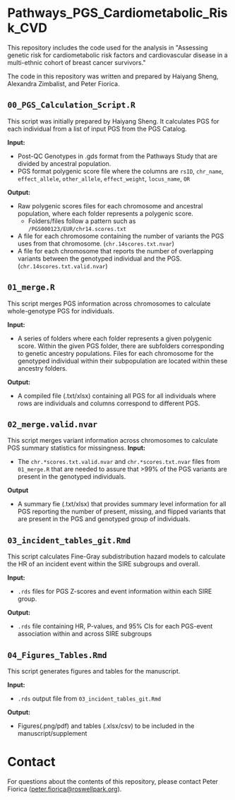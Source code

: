 # Pathways_PGS_Cardiometabolic_Risk_CVD
This repository includes the code used for the analysis in "Assessing genetic risk for cardiometabolic risk factors and cardiovascular disease in a multi-ethnic cohort of breast cancer survivors."

The code in this repository was written and prepared by Haiyang Sheng, Alexandra Zimbalist, and Peter Fiorica.

## `00_PGS_Calculation_Script.R`
This script was initially prepared by Haiyang Sheng. It calculates PGS for each individual from a list of input PGS from the PGS Catalog.

**Input:** 

  - Post-QC Genotypes in .gds format from the Pathways Study that are divided by ancestral population.
  - PGS format polygenic score file where the columns are `rsID`, `chr_name`, `effect_allele`, `other_allele`, `effect_weight`, `locus_name`, `OR`

**Output:**
  
  - Raw polygenic scores files for each chromosome and ancestral population, where each folder represents a polygenic score.
      - Folders/files follow a pattern such as `/PGS000123/EUR/chr14.scores.txt`
  - A file for each chromosome containing the number of variants the PGS uses from that chromosome. (`chr.14scores.txt.nvar`)
  - A file for each chromosome that reports the number of overlapping variants between the genotyped individual and the PGS. (`chr.14scores.txt.valid.nvar`)
  
## `01_merge.R` 
This script merges PGS information across chromosomes to calculate whole-genotype PGS for individuals.

**Input:** 

  - A  series of folders where each folder represents a given polygenic score. Within the given PGS folder, there are subfolders corresponding to genetic ancestry populations. Files for each chromosome for the genotyped individual within their subpopulation are located within these ancestry folders.

**Output:** 

  - A compiled file (.txt/xlsx) containing all PGS for all individuals where rows are individuals and columns correspond to different PGS.

## `02_merge.valid.nvar`
This script merges variant information across chromosomes to calculate PGS summary statistics for missingness.
**Input:** 

  - The `chr.*scores.txt.valid.nvar` and `chr.*scores.txt.nvar` files from `01_merge.R` that are needed to assure that >99% of the PGS variants are present in the genotyped individuals.

**Output**

  - A summary fie (.txt/xlsx) that provides summary level information for all PGS reporting the number of present, missing, and flipped variants that are present in the PGS and genotyped group of individuals.

## `03_incident_tables_git.Rmd`
This script calculates Fine-Gray subdistribution hazard models to calculate the HR of an incident event within the SIRE subgroups and overall.

**Input:** 

  - `.rds` files for PGS Z-scores and event information within each SIRE group.

**Output:**

  - `.rds` file containing HR, P-values, and 95% CIs for each PGS-event association within and across SIRE subgroups

## `04_Figures_Tables.Rmd`
This script generates figures and tables for the manuscript.

**Input:** 

-  `.rds` output file from `03_incident_tables_git.Rmd`

**Output:**

- Figures(.png/pdf) and tables (.xlsx/csv) to be included in the manuscript/supplement

# Contact

For questions about the contents of this repository, please contact Peter Fiorica (peter.fiorica@roswellpark.org).
